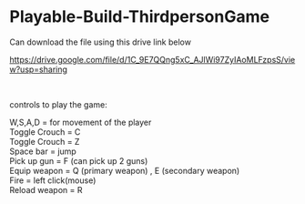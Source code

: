 # Playable-Build-ThirdpersonGame


Can download the file using this drive link below    <br />

https://drive.google.com/file/d/1C_9E7QQng5xC_AJlWi97ZyIAoMLFzpsS/view?usp=sharing

<br />


controls to play the game:                                           <br />

W,S,A,D        =  for movement of the player                        <br />
Toggle Crouch  =  C                                                <br />
Toggle Crouch  =  Z                                                <br />
Space bar      =  jump                                             <br />
Pick up gun    =  F   (can pick up 2 guns)                         <br />
Equip weapon   =  Q (primary weapon)  , E (secondary weapon)       <br />
Fire           =  left click(mouse)                                <br />
Reload weapon  =  R                                                <br />
